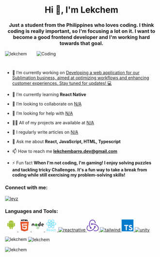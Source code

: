 <h1 align="center">Hi 👋, I'm Lekchem</h1>
<h3 align="center">Just a student from the Philippines who loves coding. I think coding is really important, so I'm focusing a lot on it. I want to become a good frontend developer and I'm working hard towards that goal.</h3>
<img align="right" alt="Coding" width="400" src="https://media1.giphy.com/media/v1.Y2lkPTc5MGI3NjExZnByaWhxcGFtNnlwcHVsdTJwaDM0OWZvd3lhbHJtZWE1NTNrc2ViaiZlcD12MV9pbnRlcm5hbF9naWZfYnlfaWQmY3Q9Zw/Rpl1sod1vCXK0L2SUN/giphy.gif"/>

<p align="left"> <img src="https://komarev.com/ghpvc/?username=lekchem&label=Profile%20views&color=0e75b6&style=flat" alt="lekchem" /> </p>

<p align="left"> <a href="https://twitter.com/" target="blank"><img src="https://img.shields.io/twitter/follow/?logo=twitter&style=for-the-badge" alt="" /></a> </p>

- 🔭 I’m currently working on [Developing a web application for our Sublimation business, aimed at optimizing workflows and enhancing customer experiences. Stay tuned for updates! 💻](N/A)

- 🌱 I’m currently learning **React Native**

- 👯 I’m looking to collaborate on [N/A](N/A)

- 🤝 I’m looking for help with [N/A](N/A)

- 👨‍💻 All of my projects are available at [N/A](N/A)

- 📝 I regularly write articles on [N/A](N/A)

- 💬 Ask me about **React, JavaScript, HTML, Typescript**

- 📫 How to reach me **lekchembarro.dev@gmail.com**

- ⚡ Fun fact **When I'm not coding, I'm gaming! I enjoy solving puzzles and tackling tricky Challenges. It's a fun way to take a break from coding while still exercising my problem-solving skills!**

<h3 align="left">Connect with me:</h3>
<p align="left">
<a href="https://www.youtube.com/@Leyzsus" target="blank"><img align="center" src="https://raw.githubusercontent.com/rahuldkjain/github-profile-readme-generator/master/src/images/icons/Social/youtube.svg" alt="leyz" height="30" width="40" /></a>
</p>

<h3 align="left">Languages and Tools:</h3>
<p align="left"> <a href="https://developer.android.com" target="_blank" rel="noreferrer"> <img src="https://raw.githubusercontent.com/devicons/devicon/master/icons/android/android-original-wordmark.svg" alt="android" width="40" height="40"/> </a> <a href="https://www.w3.org/html/" target="_blank" rel="noreferrer"> <img src="https://raw.githubusercontent.com/devicons/devicon/master/icons/html5/html5-original-wordmark.svg" alt="html5" width="40" height="40"/> </a> <a href="https://nodejs.org" target="_blank" rel="noreferrer"> <img src="https://raw.githubusercontent.com/devicons/devicon/master/icons/nodejs/nodejs-original-wordmark.svg" alt="nodejs" width="40" height="40"/> </a> <a href="https://reactjs.org/" target="_blank" rel="noreferrer"> <img src="https://raw.githubusercontent.com/devicons/devicon/master/icons/react/react-original-wordmark.svg" alt="react" width="40" height="40"/> </a> <a href="https://reactnative.dev/" target="_blank" rel="noreferrer"> <img src="https://reactnative.dev/img/header_logo.svg" alt="reactnative" width="40" height="40"/> </a> <a href="https://redux.js.org" target="_blank" rel="noreferrer"> <img src="https://raw.githubusercontent.com/devicons/devicon/master/icons/redux/redux-original.svg" alt="redux" width="40" height="40"/> </a> <a href="https://tailwindcss.com/" target="_blank" rel="noreferrer"> <img src="https://www.vectorlogo.zone/logos/tailwindcss/tailwindcss-icon.svg" alt="tailwind" width="40" height="40"/> </a> <a href="https://www.typescriptlang.org/" target="_blank" rel="noreferrer"> <img src="https://raw.githubusercontent.com/devicons/devicon/master/icons/typescript/typescript-original.svg" alt="typescript" width="40" height="40"/> </a> <a href="https://unity.com/" target="_blank" rel="noreferrer"> <img src="https://www.vectorlogo.zone/logos/unity3d/unity3d-icon.svg" alt="unity" width="40" height="40"/> </a> </p>

<p><img align="left" src="https://github-readme-stats.vercel.app/api/top-langs?username=lekchem&show_icons=true&locale=en&layout=compact" alt="lekchem" /></p>

<p>&nbsp;<img align="center" src="https://github-readme-stats.vercel.app/api?username=lekchem&show_icons=true&locale=en" alt="lekchem" /></p>

<p><img align="center" src="https://github-readme-streak-stats.herokuapp.com/?user=lekchem&" alt="lekchem" /></p>
